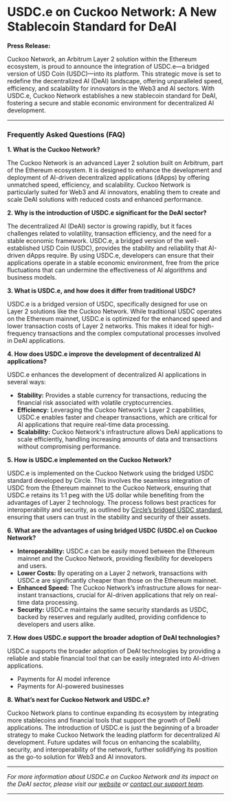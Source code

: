 # USDC.e on Cuckoo Network: A New Stablecoin Standard for DeAI

**Press Release:**

Cuckoo Network, an Arbitrum Layer 2 solution within the Ethereum ecosystem, is proud to announce the integration of USDC.e—a bridged version of USD Coin (USDC)—into its platform. This strategic move is set to redefine the decentralized AI (DeAI) landscape, offering unparalleled speed, efficiency, and scalability for innovators in the Web3 and AI sectors. With USDC.e, Cuckoo Network establishes a new stablecoin standard for DeAI, fostering a secure and stable economic environment for decentralized AI development.

---

### Frequently Asked Questions (FAQ)

**1. What is the Cuckoo Network?**

The Cuckoo Network is an advanced Layer 2 solution built on Arbitrum, part of the Ethereum ecosystem. It is designed to enhance the development and deployment of AI-driven decentralized applications (dApps) by offering unmatched speed, efficiency, and scalability. Cuckoo Network is particularly suited for Web3 and AI innovators, enabling them to create and scale DeAI solutions with reduced costs and enhanced performance.

**2. Why is the introduction of USDC.e significant for the DeAI sector?**

The decentralized AI (DeAI) sector is growing rapidly, but it faces challenges related to volatility, transaction efficiency, and the need for a stable economic framework. USDC.e, a bridged version of the well-established USD Coin (USDC), provides the stability and reliability that AI-driven dApps require. By using USDC.e, developers can ensure that their applications operate in a stable economic environment, free from the price fluctuations that can undermine the effectiveness of AI algorithms and business models.

**3. What is USDC.e, and how does it differ from traditional USDC?**

USDC.e is a bridged version of USDC, specifically designed for use on Layer 2 solutions like the Cuckoo Network. While traditional USDC operates on the Ethereum mainnet, USDC.e is optimized for the enhanced speed and lower transaction costs of Layer 2 networks. This makes it ideal for high-frequency transactions and the complex computational processes involved in DeAI applications.

**4. How does USDC.e improve the development of decentralized AI applications?**

USDC.e enhances the development of decentralized AI applications in several ways:

- **Stability:** Provides a stable currency for transactions, reducing the financial risk associated with volatile cryptocurrencies.
- **Efficiency:** Leveraging the Cuckoo Network's Layer 2 capabilities, USDC.e enables faster and cheaper transactions, which are critical for AI applications that require real-time data processing.
- **Scalability:** Cuckoo Network's infrastructure allows DeAI applications to scale efficiently, handling increasing amounts of data and transactions without compromising performance.

**5. How is USDC.e implemented on the Cuckoo Network?**

USDC.e is implemented on the Cuckoo Network using the bridged USDC standard developed by Circle. This involves the seamless integration of USDC from the Ethereum mainnet to the Cuckoo Network, ensuring that USDC.e retains its 1:1 peg with the US dollar while benefiting from the advantages of Layer 2 technology. The process follows best practices for interoperability and security, as outlined by [Circle’s bridged USDC standard](https://www.circle.com/blog/bridged-usdc-standard), ensuring that users can trust in the stability and security of their assets.

**6. What are the advantages of using bridged USDC (USDC.e) on Cuckoo Network?**

- **Interoperability:** USDC.e can be easily moved between the Ethereum mainnet and the Cuckoo Network, providing flexibility for developers and users.
- **Lower Costs:** By operating on a Layer 2 network, transactions with USDC.e are significantly cheaper than those on the Ethereum mainnet.
- **Enhanced Speed:** The Cuckoo Network’s infrastructure allows for near-instant transactions, crucial for AI-driven applications that rely on real-time data processing.
- **Security:** USDC.e maintains the same security standards as USDC, backed by reserves and regularly audited, providing confidence to developers and users alike.

**7. How does USDC.e support the broader adoption of DeAI technologies?**

USDC.e supports the broader adoption of DeAI technologies by providing a reliable and stable financial tool that can be easily integrated into AI-driven applications.

- Payments for AI model inference
- Payments for AI-powered businesses

**8. What’s next for Cuckoo Network and USDC.e?**

Cuckoo Network plans to continue expanding its ecosystem by integrating more stablecoins and financial tools that support the growth of DeAI applications. The introduction of USDC.e is just the beginning of a broader strategy to make Cuckoo Network the leading platform for decentralized AI development. Future updates will focus on enhancing the scalability, security, and interoperability of the network, further solidifying its position as the go-to solution for Web3 and AI innovators.

---

_For more information about USDC.e on Cuckoo Network and its impact on the DeAI sector, please visit our [website](https://cuckoo.network) or [contact our support team](mailto://hello@cuckoo.network)._

---
